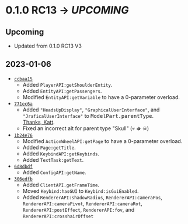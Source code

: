 # 0.1.0 RC13 → *UPCOMING* #

Upcoming
--------------------------------------------------
* Updated from 0.1.0 RC13 V3

2023-01-06
--------------------------------------------------
* [`ccbaa15`](https://github.com/Kingdom-of-The-Moon/FiguraRewriteRewrite/commit/ccbaa15)
  * Added `PlayerAPI:getShoulderEntity`.
  * Added `EntityAPI:getPassengers`.
  * Modified `EntityAPI:getVariable` to have a 0-parameter overload.
* [`771ec6a`](https://github.com/Kingdom-of-The-Moon/FiguraRewriteRewrite/commit/771ec6a)
  * Added `"HeadsUpDisplay"`, `"GraphicalUserInterface"`, and `"JraficalUserInterface"` to
    <kbd>ModelPart.parentType</kbd>.  
    [Thanks, Katt](
      https://discord.com/channels/805969743466332191/808155531389698079/1060703969380421752
    ).
  * Fixed an incorrect alt for parent type "Skull" (💀 **⇒** ☠)
* [`1b24e76`](https://github.com/Kingdom-of-The-Moon/FiguraRewriteRewrite/commit/1b24e76)
  * Modified `ActionWheelAPI:getPage` to have a 0-parameter overload.
  * Added `Page:getTitle`.
  * Added `KeybindAPI:getKeybinds`.
  * Added `TextTask:getText`.
* [`6d8dbdf`](https://github.com/Kingdom-of-The-Moon/FiguraRewriteRewrite/commit/6d8dbdf)
  * Added `ConfigAPI:getName`.
* [`306edfb`](https://github.com/Kingdom-of-The-Moon/FiguraRewriteRewrite/commit/306edfb)
  * Added `ClientAPI.getFrameTime`.
  * Moved `Keybind:hasGUI` to `Keybind:isGuiEnabled`.
  * Added `RendererAPI:shadowRadius`, `RendererAPI:cameraPos`, `RendererAPI:cameraPivot`,
    `RendererAPI:cameraRot`, `RendererAPI:postEffect`, `RendererAPI:fov`, and
    `RendererAPI:crosshairOffset`
